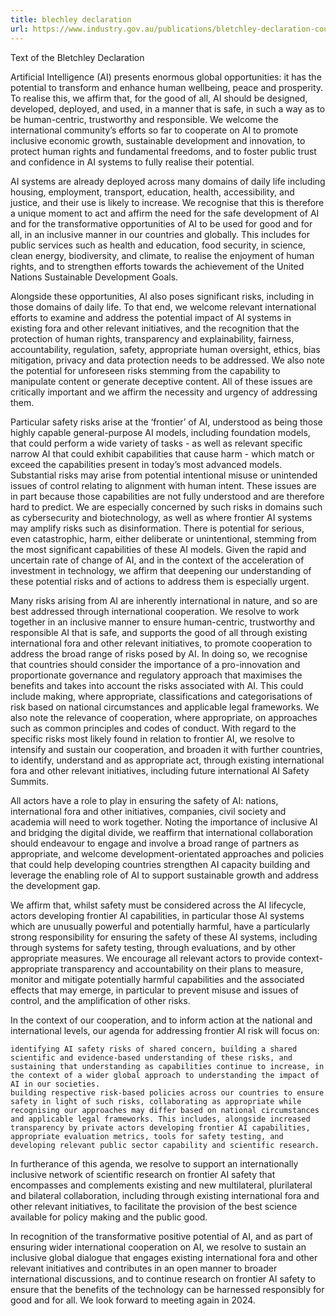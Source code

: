 ```yaml
---
title: blechley declaration
url: https://www.industry.gov.au/publications/bletchley-declaration-countries-attending-ai-safety-summit-1-2-november-2023
---
```

Text of the Bletchley Declaration

Artificial Intelligence (AI) presents enormous global opportunities: it has the potential to transform and enhance human wellbeing, peace and prosperity. To realise this, we affirm that, for the good of all, AI should be designed, developed, deployed, and used, in a manner that is safe, in such a way as to be human-centric, trustworthy and responsible. We welcome the international community’s efforts so far to cooperate on AI to promote inclusive economic growth, sustainable development and innovation, to protect human rights and fundamental freedoms, and to foster public trust and confidence in AI systems to fully realise their potential. 

AI systems are already deployed across many domains of daily life including housing, employment, transport, education, health, accessibility, and justice, and their use is likely to increase. We recognise that this is therefore a unique moment to act and affirm the need for the safe development of AI and for the transformative opportunities of AI to be used for good and for all, in an inclusive manner in our countries and globally. This includes for public services such as health and education, food security, in science, clean energy, biodiversity, and climate, to realise the enjoyment of human rights, and to strengthen efforts towards the achievement of the United Nations Sustainable Development Goals.

Alongside these opportunities, AI also poses significant risks, including in those domains of daily life. To that end, we welcome relevant international efforts to examine and address the potential impact of AI systems in existing fora and other relevant initiatives, and the recognition that the protection of human rights, transparency and explainability, fairness, accountability, regulation, safety, appropriate human oversight, ethics, bias mitigation, privacy and data protection needs to be addressed. We also note the potential for unforeseen risks stemming from the capability to manipulate content or generate deceptive content. All of these issues are critically important and we affirm the necessity and urgency of addressing them. 

Particular safety risks arise at the ‘frontier’ of AI, understood as being those highly capable general-purpose AI models, including foundation models, that could perform a wide variety of tasks - as well as relevant specific narrow AI that could exhibit capabilities that cause harm - which match or exceed the capabilities present in today’s most advanced models. Substantial risks may arise from potential intentional misuse or unintended issues of control relating to alignment with human intent. These issues are in part because those capabilities are not fully understood and are therefore hard to predict. We are especially concerned by such risks in domains such as cybersecurity and biotechnology, as well as where frontier AI systems may amplify risks such as disinformation. There is potential for serious, even catastrophic, harm, either deliberate or unintentional, stemming from the most significant capabilities of these AI models. Given the rapid and uncertain rate of change of AI, and in the context of the acceleration of investment in technology, we affirm that deepening our understanding of these potential risks and of actions to address them is especially urgent.

Many risks arising from AI are inherently international in nature, and so are best addressed through international cooperation. We resolve to work together in an inclusive manner to ensure human-centric, trustworthy and responsible AI that is safe, and supports the good of all through existing international fora and other relevant initiatives, to promote cooperation to address the broad range of risks posed by AI. In doing so, we recognise that countries should consider the importance of a pro-innovation and proportionate governance and regulatory approach that maximises the benefits and takes into account the risks associated with AI. This could include making, where appropriate, classifications and categorisations of risk based on national circumstances and applicable legal frameworks. We also note the relevance of cooperation, where appropriate, on approaches such as common principles and codes of conduct. With regard to the specific risks most likely found in relation to frontier AI, we resolve to intensify and sustain our cooperation, and broaden it with further countries, to identify, understand and as appropriate act, through existing international fora and other relevant initiatives, including future international AI Safety Summits.

All actors have a role to play in ensuring the safety of AI: nations, international fora and other initiatives, companies, civil society and academia will need to work together. Noting the importance of inclusive AI and bridging the digital divide, we reaffirm that international collaboration should endeavour to engage and involve a broad range of partners as appropriate, and welcome development-orientated approaches and policies that could help developing countries strengthen AI capacity building and leverage the enabling role of AI to support sustainable growth and address the development gap.

We affirm that, whilst safety must be considered across the AI lifecycle, actors developing frontier AI capabilities, in particular those AI systems which are unusually powerful and potentially harmful, have a particularly strong responsibility for ensuring the safety of these AI systems, including through systems for safety testing, through evaluations, and by other appropriate measures. We encourage all relevant actors to provide context-appropriate transparency and accountability on their plans to measure, monitor and mitigate potentially harmful capabilities and the associated effects that may emerge, in particular to prevent misuse and issues of control, and the amplification of other risks.

In the context of our cooperation, and to inform action at the national and international levels, our agenda for addressing frontier AI risk will focus on:

    identifying AI safety risks of shared concern, building a shared scientific and evidence-based understanding of these risks, and sustaining that understanding as capabilities continue to increase, in the context of a wider global approach to understanding the impact of AI in our societies.
    building respective risk-based policies across our countries to ensure safety in light of such risks, collaborating as appropriate while recognising our approaches may differ based on national circumstances and applicable legal frameworks. This includes, alongside increased transparency by private actors developing frontier AI capabilities, appropriate evaluation metrics, tools for safety testing, and developing relevant public sector capability and scientific research.

In furtherance of this agenda, we resolve to support an internationally inclusive network of scientific research on frontier AI safety that encompasses and complements existing and new multilateral, plurilateral and bilateral collaboration, including through existing international fora and other relevant initiatives, to facilitate the provision of the best science available for policy making and the public good.

In recognition of the transformative positive potential of AI, and as part of ensuring wider international cooperation on AI, we resolve to sustain an inclusive global dialogue that engages existing international fora and other relevant initiatives and contributes in an open manner to broader international discussions, and to continue research on frontier AI safety to ensure that the benefits of the technology can be harnessed responsibly for good and for all. We look forward to meeting again in 2024.
